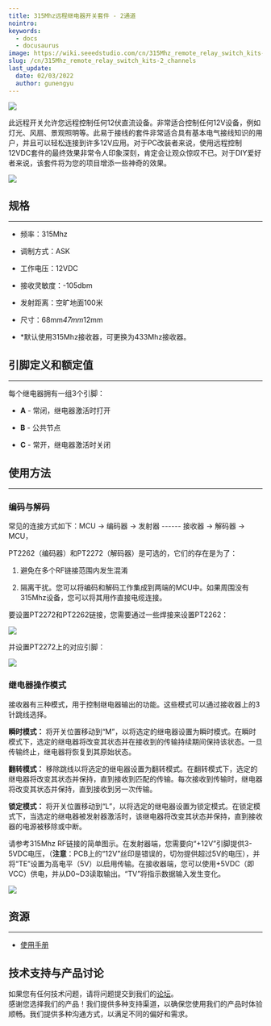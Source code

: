 ```yaml
---
title: 315Mhz远程继电器开关套件 - 2通道
nointro:
keywords:
  - docs
  - docusaurus
image: https://wiki.seeedstudio.com/cn/315Mhz_remote_relay_switch_kits-2_channels/
slug: /cn/315Mhz_remote_relay_switch_kits-2_channels
last_update:
  date: 02/03/2022
  author: gunengyu
---
```


![](http://bz.seeedstudio.com/depot/images/P2130781.jpg)

此远程开关允许您远程控制任何12伏直流设备。非常适合控制任何12V设备，例如灯光、风扇、景观照明等。此易于接线的套件非常适合具有基本电气接线知识的用户，并且可以轻松连接到许多12V应用。对于PC改装者来说，使用远程控制12VDC套件的最终效果非常令人印象深刻，肯定会让观众惊叹不已。对于DIY爱好者来说，该套件将为您的项目增添一些神奇的效果。

[![](https://files.seeedstudio.com/wiki/Seeed-WiKi/docs/images/300px-Get_One_Now_Banner-ragular.png)](https://www.seeedstudio.com/Skeleton-Box-p-1407.html)

##   规格
---
*   频率：315Mhz

*   调制方式：ASK

*   工作电压：12VDC

*   接收灵敏度：-105dbm

*   发射距离：空旷地面100米

*   尺寸：68mm*47mm*12mm

*   *默认使用315Mhz接收器，可更换为433Mhz接收器。

##   引脚定义和额定值
---
每个继电器拥有一组3个引脚：

*   **A** - 常闭，继电器激活时打开

*   **B** - 公共节点

*   **C** - 常开，继电器激活时关闭

##   使用方法
---

###   编码与解码

常见的连接方式如下：MCU -&gt; 编码器 -&gt; 发射器 ------ 接收器 -&gt; 解码器 -&gt; MCU，

PT2262（编码器）和PT2272（解码器）是可选的，它们的存在是为了：

1) 避免在多个RF链接范围内发生混淆

2) 隔离干扰。您可以将编码和解码工作集成到两端的MCU中。如果周围没有315Mhz设备，您可以将其用作直接电缆连接。

要设置PT2272和PT2262链接，您需要通过一些焊接来设置PT2262：

![](http://bz.seeedstudio.com/depot/images/product/RFReceiverDec.jpg)

并设置PT2272上的对应引脚：

![](http://bz.seeedstudio.com/depot/images/product/RFTransmitEnc.jpg)

###  继电器操作模式

接收器有三种模式，用于控制继电器输出的功能。这些模式可以通过接收器上的3针跳线选择。

**瞬时模式：**
将开关位置移动到“M”，以将选定的继电器设置为瞬时模式。在瞬时模式下，选定的继电器将改变其状态并在接收到的传输持续期间保持该状态。一旦传输终止，继电器将恢复到其原始状态。

**翻转模式：**
移除跳线以将选定的继电器设置为翻转模式。在翻转模式下，选定的继电器将改变其状态并保持，直到接收到匹配的传输。每次接收到传输时，继电器将改变其状态并保持，直到接收到另一次传输。

**锁定模式：**
将开关位置移动到“L”，以将选定的继电器设置为锁定模式。在锁定模式下，当选定的继电器被发射器激活时，该继电器将改变其状态并保持，直到接收器的电源被移除或中断。

请参考315Mhz RF链接的简单图示。在发射器端，您需要向“+12V”引脚提供3-5VDC电压，（**注意**：PCB上的“12V”丝印是错误的，切勿提供超过5V的电压），并将“TE”设置为高电平（5V）以启用传输。在接收器端，您可以使用+5VDC（即VCC）供电，并从D0~D3读取输出。“TV”将指示数据输入发生变化。

![](http://bz.seeedstudio.com/depot/images/product/315MhzTransmitter.gif)


##   资源
---
*   [使用手册](https://www.seeedstudio.com/depot/datasheet/How%20to%20Use%20315MHz%20Remote%20Relay%20Kits.pdf)

## 技术支持与产品讨论
如果您有任何技术问题，请将问题提交到我们的[论坛](http://forum.seeedstudio.com/)。  
感谢您选择我们的产品！我们提供多种支持渠道，以确保您使用我们的产品时体验顺畅。我们提供多种沟通方式，以满足不同的偏好和需求。

<div class="button_tech_support_container">
<a href="https://forum.seeedstudio.com/" class="button_forum"></a> 
<a href="https://www.seeedstudio.com/contacts" class="button_email"></a>
</div>

<div class="button_tech_support_container">
<a href="https://discord.gg/eWkprNDMU7" class="button_discord"></a> 
<a href="https://github.com/Seeed-Studio/wiki-documents/discussions/69" class="button_discussion"></a>
</div>